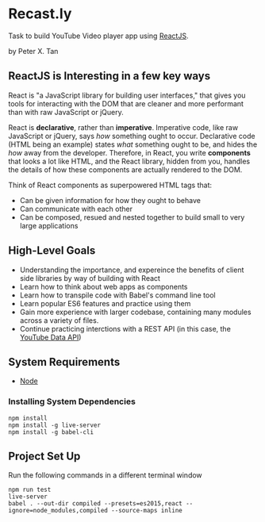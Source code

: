 # Recast.ly

Task to build YouTube Video player app using [ReactJS](https://reactjs.org/).

by Peter X. Tan

## ReactJS is Interesting in a few key ways

React is "a JavaScript library for building user interfaces," that gives you tools for interacting with the DOM that are cleaner and more performant than with raw JavaScript or jQuery.

React is **declarative**, rather than **imperative**. Imperative code, like raw JavaScript or jQuery, says *how* something ought to occur. Declarative code (HTML being an example) states *what* something ought to be, and hides the *how* away from the developer. Therefore, in React, you write **components** that looks a lot like HTML, and the React library, hidden from you, handles the details of how these components are actually rendered to the DOM.

Think of React components as superpowered HTML tags that:

- Can be given information for how they ought to behave
- Can communicate with each other
- Can be composed, resued and nested together to build small to very large applications

## High-Level Goals

- Understanding the importance, and expereince the benefits of client side libraries by way of building with React
- Learn how to think about web apps as components
- Learn how to transpile code with Babel's command line tool
- Learn popular ES6 features and practice using them
- Gain more experience with larger codebase, containing many modules across a variety of files.
- Continue practicing interctions with a REST API (in this case, the [YouTube Data API](https://developers.google.com/youtube/v3/?hl=en))

## System Requirements

- [Node](https://nodejs.org/en/)

### Installing System Dependencies

```
npm install
npm install -g live-server
npm install -g babel-cli
```

## Project Set Up

Run the following commands in a different terminal window

```
npm run test
live-server
babel . --out-dir compiled --presets=es2015,react --ignore=node_modules,compiled --source-maps inline
```
